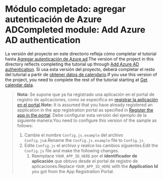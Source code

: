 # <a name="completed-module-add-azure-ad-authentication"></a><span data-ttu-id="a2bd7-101">Módulo completado: agregar autenticación de Azure AD</span><span class="sxs-lookup"><span data-stu-id="a2bd7-101">Completed module: Add Azure AD authentication</span></span>

<span data-ttu-id="a2bd7-102">La versión del proyecto en este directorio refleja cómo completar el tutorial hasta [Agregar autenticación de Azure ad](https://docs.microsoft.com/graph/training/react-tutorial?tutorial-step=3).</span><span class="sxs-lookup"><span data-stu-id="a2bd7-102">The version of the project in this directory reflects completing the tutorial up through [Add Azure AD authentication](https://docs.microsoft.com/graph/training/react-tutorial?tutorial-step=3).</span></span> <span data-ttu-id="a2bd7-103">Si usa esta versión del proyecto, deberá completar el resto del tutorial a partir de [obtener datos de calendario](https://docs.microsoft.com/graph/training/react-tutorial?tutorial-step=4).</span><span class="sxs-lookup"><span data-stu-id="a2bd7-103">If you use this version of the project, you need to complete the rest of the tutorial starting at [Get calendar data](https://docs.microsoft.com/graph/training/react-tutorial?tutorial-step=4).</span></span>

> <span data-ttu-id="a2bd7-104">**Nota:** Se supone que ya ha registrado una aplicación en el portal de registro de aplicaciones, como se especifica en [registrar la aplicación en el portal](https://docs.microsoft.com/graph/training/react-tutorial?tutorial-step=2).</span><span class="sxs-lookup"><span data-stu-id="a2bd7-104">**Note:** It is assumed that you have already registered an application in the app registration portal as specified in [Register the app in the portal](https://docs.microsoft.com/graph/training/react-tutorial?tutorial-step=2).</span></span> <span data-ttu-id="a2bd7-105">Debe configurar esta versión del ejemplo de la siguiente manera:</span><span class="sxs-lookup"><span data-stu-id="a2bd7-105">You need to configure this version of the sample as follows:</span></span>
>
> 1. <span data-ttu-id="a2bd7-106">Cambie el nombre `Config.js.example` del archivo `Config.js`a.</span><span class="sxs-lookup"><span data-stu-id="a2bd7-106">Rename the `Config.js.example` file to `Config.js`.</span></span>
> 1. <span data-ttu-id="a2bd7-107">Edite `Config.js` el archivo y realice los cambios siguientes.</span><span class="sxs-lookup"><span data-stu-id="a2bd7-107">Edit the `Config.js` file and make the following changes.</span></span>
>     1. <span data-ttu-id="a2bd7-108">Reemplace `YOUR_APP_ID_HERE` por el **identificador de aplicación** que obtuvo desde el portal de registro de aplicaciones.</span><span class="sxs-lookup"><span data-stu-id="a2bd7-108">Replace `YOUR_APP_ID_HERE` with the **Application Id** you got from the App Registration Portal.</span></span>